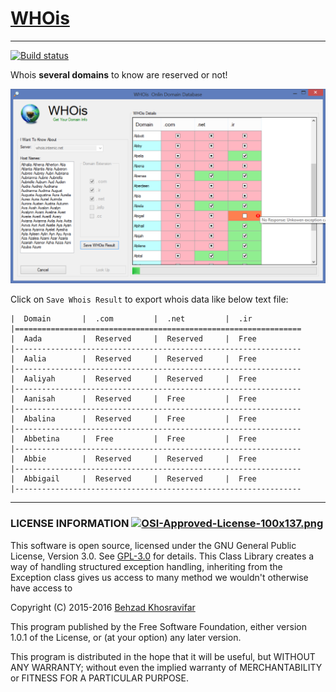 # [WHOis](https://github.com/Behzadkhosravifar/WHOis)
----------------------
[![Build status](https://ci.appveyor.com/api/projects/status/t1k1cklv1q6ndymg?svg=true)](https://ci.appveyor.com/project/Behzadkhosravifar/whois)

Whois **several domains** to know are reserved or not!

![Capture](https://raw.githubusercontent.com/Behzadkhosravifar/WHOis/master/img/screenshut.png)

Click on `Save Whois Result` to export whois data like below text file:

	|  Domain      	|  .com        	|  .net         |  .ir                        	
	|================================================================
	|  Aada         |  Reserved    	|  Reserved     |  Free                       	
	|----------------------------------------------------------------
	|  Aalia        |  Reserved     |  Reserved     |  Free                       	
	|----------------------------------------------------------------
	|  Aaliyah     	|  Reserved    	|  Reserved    	|  Free                       	
	|----------------------------------------------------------------
	|  Aanisah      |  Reserved    	|  Free        	|  Free                       	
	|----------------------------------------------------------------
	|  Abalina      |  Reserved     |  Free        	|  Free                       	
	|----------------------------------------------------------------
	|  Abbetina   	|  Free         |  Free         |  Free                       	
	|----------------------------------------------------------------
	|  Abbie        |  Reserved     |  Reserved     |  Free                       	
	|----------------------------------------------------------------
	|  Abbigail     |  Reserved     |  Reserved     |  Free                       	
	|----------------------------------------------------------------


--------------------------
### LICENSE INFORMATION      [![OSI-Approved-License-100x137.png](http://opensource.org/trademarks/opensource/OSI-Approved-License-100x137.png)](http://opensource.org/licenses/GPL-3.0.html)

This software is open source, licensed under the GNU General Public License, Version 3.0.
See [GPL-3.0](http://opensource.org/licenses/GPL-3.0.html) for details.
This Class Library creates a way of handling structured exception handling,
inheriting from the Exception class gives us access to many method
we wouldn't otherwise have access to
                  
Copyright (C) 2015-2016 [Behzad Khosravifar](mailto:Behzad.Khosravifar@Gmail.com)

This program published by the Free Software Foundation,
either version 1.0.1 of the License, or (at your option) any later version.

This program is distributed in the hope that it will be useful,
but WITHOUT ANY WARRANTY; without even the implied warranty of
MERCHANTABILITY or FITNESS FOR A PARTICULAR PURPOSE.
